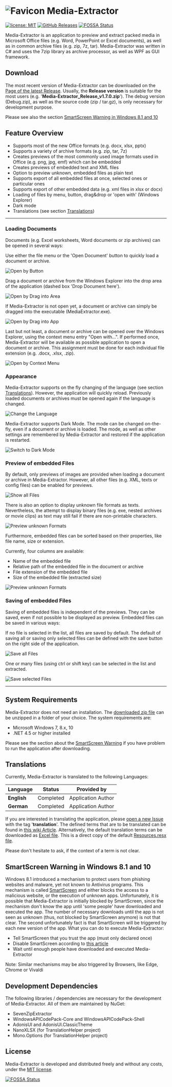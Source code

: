 # ![Favicon](./resources/img/icon32.png) Media-Extractor

[![license: MIT](https://img.shields.io/github/license/rabanti-github/media-extractor.svg)](https://opensource.org/licenses/MIT)
[![GitHub Releases](https://img.shields.io/github/downloads/rabanti-github/media-extractor/latest/total.svg)](https://github.com/rabanti-github/Media-Extractor/releases/latest)
[![FOSSA Status](https://app.fossa.io/api/projects/git%2Bgithub.com%2Frabanti-github%2FMedia-Extractor.svg?type=shield)](https://app.fossa.io/projects/git%2Bgithub.com%2Frabanti-github%2FMedia-Extractor?ref=badge_shield)

Media-Extractor is an application to preview and extract packed media in Microsoft Office files (e.g. Word, PowerPoint or Excel documents), as well as in common archive files (e.g. zip, 7z, tar). Media-Extractor was written in C# and uses the 7zip library as archive processor, as well as WPF as GUI framework.

## Download

The most recent version of Media-Extractor can be downloaded on the [Page of the latest Release](https://github.com/rabanti-github/Media-Extractor/releases/latest).
Usually, the **Release version** is suitable for the most users (e.g. '**Media-Extractor_Release_v1.7.0.zip**').
The debug version (Debug.zip), as well as the source code (zip / tar.gz), is only necessary for development purpose.

Please see also the section [SmartScreen Warning in Windows 8.1 and 10](#smartscreen-warning-in-windows-81-and-10)

## Feature Overview

* Supports most of the new Office formats (e.g. docx, xlsx, pptx)
* Supports a variety of archive formats (e.g. zip, tar, 7z)
* Creates previews of the most commonly used image formats used in Office (e.g. png, jpg, emf) which can be embedded
* Creates previews of embedded text and XML files
* Option to preview unknown, embedded files as plain text
* Supports export of all embedded files at once, selected ones or particular ones
* Supports export of other embedded data (e.g. xml files in xlsx or docx)
* Loading of files by menu, button, drag&drop or 'open with' (Windows Explorer)
* Dark mode
* Translations (see section [Translations](#Translations))

---

### Loading Documents

Documents (e.g. Excel worksheets, Word documents or zip archives) can be opened in several ways:

Use either the file menu or the 'Open Document' button to quickly load a document or archive.

![Open by Button](./resources/img/button_open.gif)

Drag a document or archive from the Windows Explorer into the drop area of the application (dashed box 'Drop Document here').

![Open by Drag into Area](./resources/img/drag_open.gif)

If Media-Extractor is not open yet, a document or archive can simply be dragged into the executable (MediaExtractor.exe).

![Open by Drag into App](./resources/img/drag_app_open.gif)

Last but not least, a document or archive can be opened over the Windows Explorer, using the context menu entry "Open with...". If performed once, Media-Extractor will be available as possible application to open a document or archive. This assignment must be done for each individual file extension (e.g. .docx, .xlsx, .zip).

![Open by Context Menu](./resources/img/context_open.gif)

### Appearance

Media-Extractor supports on the fly changing of the language (see section [Translations](#Translations)). However, the application will quickly reload. Previously loaded documents or archives must be opened again if the language is changed.

![Change the Language](./resources/img/change_locale.gif)

Media-Extractor supports Dark Mode. The mode can be changed on-the-fly, even if a document or archive is loaded. The mode, as well as other settings are remembered by Media-Extractor and restored if the application is restarted.

![Switch to Dark Mode](./resources/img/dark_mode.gif)

### Preview of embedded Files

By default, only previews of images are provided when loading a document or archive in Media-Extractor. However, all other files (e.g. XML, texts or config files) can be enabled for previews.

![Show all Files](./resources/img/show_all_files.gif)

There is also an option to display unknown file formats as texts. Nevertheless, the attempt to display binary files (e.g. exe, nested archives or movie clips) as text may still fail if there are non-printable characters.

![Preview unknown Formats](./resources/img/preview_unknown_formats.gif)

Furthermore, embedded files can be sorted based on their properties, like file name, size or extension.

Currently, four columns are available:

* Name of the embedded file
* Relative path of the embedded file in the document or archive
* File extension of the embedded file
* Size of the embedded file (extracted size)

![Preview unknown Formats](./resources/img/sort_files.gif)

### Saving of embedded Files

Saving of embedded files is independent of the previews. They can be saved, even if not possible to be displayed as preview. Embedded files can be saved in various ways:

If no file is selected in the list, all files are saved by default. The default of saving all or saving only selected files can be defined with the save button on the right side of the application.

![Save all Files](./resources/img/save_all_files.gif)

One or many files (using ctrl or shift key) can be selected in the list and extracted.

![Save selected Files](./resources/img/save_selected_files.gif)

---

## System Requirements

Media-Extractor does not need an installation. The [downloaded zip file](#Download) can be unzipped in a folder of your choice. The system requirements are:

* Microsoft Windows 7, 8.x, 10
* .NET 4.5 or higher installed

Please see the section about the [SmartScreen Warning](#smartscreen-warning-in-windows-81-and-10) if you have problem to run the application after downloading.

## Translations

Currently, Media-Extractor is translated to the following Languages:

| Language | Status    | Provided by        |
| -------- | --------- | ------------------ |
| **English**  | Completed | Application Author |
| **German**   | Completed | Application Author |

If you are interested in translating the application, please [open a new Issue](https://github.com/rabanti-github/Media-Extractor/issues/new) with the tag '**translation**'. The defined terms that are to be translated can be found in [this wiki Article](https://github.com/rabanti-github/Media-Extractor/wiki/Translation-Template). Alternatively, the default translation terms can be downloaded as [Excel file](./resources/translation/DefaultTranslationStrings.xlsx). This is a direct copy of the default [Resources.resx file](https://github.com/rabanti-github/Media-Extractor/blob/master/MediaExtractor/Properties/Resources.resx).

Please don't hesitate to ask, if the context of a term is not clear.

## SmartScreen Warning in Windows 8.1 and 10

Windows 8.1 introduced a mechanism to protect users from phishing websites and malware, yet not known to Antivirus programs. This mechanism is called [SmartScreen](https://support.microsoft.com/en-us/help/17443/microsoft-edge-smartscreen-faq) and either blocks the access to a malicious website, or the execution of unknown apps.
Unfortunately, it is possible that Media-Extractor is initially blocked by SmartScreen, since the mechanism don't know the app until 'some people' have downloaded and executed the app. The number of necessary downloads until the app is not seen as unknown (thus, not blocked by SmartScreen anymore) is not that clear.
The second unfortunately fact is that SmartScreen will be triggered by each new version of the app.
What you can do to execute Media-Extractor:

* Tell SmartScreen that you trust the app (must only declared once)
* Disable SmartScreen according to [this article](https://support.microsoft.com/en-us/help/17443/microsoft-edge-smartscreen-faq)
* Wait until enough people have downloaded and executed Media-Extractor

Note: Similar mechanisms may be also triggered by Browsers, like Edge, Chrome or Vivaldi

## Development Dependencies

The following libraries / dependencies are necessary for the development of Media-Extractor. All of them are maintained by NuGet:

* SevenZipExtractor
* WindowsAPICodePack-Core and WindowsAPICodePack-Shell
* AdonisUI and AdonisUI.ClassicTheme
* NanoXLSX (for TranslationHelper project)
* Mono.Options (for TranslationHelper project)

## License

Media-Extractor is developed and distributed freely and without any costs, under the [MIT license](https://opensource.org/licenses/MIT).

[![FOSSA Status](https://app.fossa.io/api/projects/git%2Bgithub.com%2Frabanti-github%2FMedia-Extractor.svg?type=large)](https://app.fossa.io/projects/git%2Bgithub.com%2Frabanti-github%2FMedia-Extractor?ref=badge_large)
